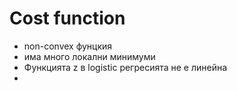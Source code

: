 # Cost function
- non-convex фунцкия
- има много локални минимуми
- Функцията z в logistic регресията не е линейна
- 